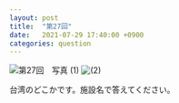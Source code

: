 ```yaml
---
layout: post
title:  "第27回"
date:   2021-07-29 17:40:00 +0900
categories: question
---
```


![第27回　写真 (1)](/kokodoko/images/q27_1.jpg "(1)")
![(2)](/kokodoko/images/q27_2.jpg "(2)")

台湾のどこかです。施設名で答えてください。
